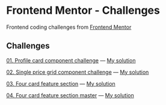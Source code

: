 # Frontend Mentor - Challenges
Frontend coding challenges from [Frontend Mentor](https://www.frontendmentor.io)

## Challenges
[01. Profile card component challenge](https://www.frontendmentor.io/solutions/profile-card-component-q_XSM44M7)   —   [My solution](https://frontend-mentor-proyect.vercel.app/)

[02. Single price grid component challenge](https://www.frontendmentor.io/solutions/single-price-grid-component-e763X5Feh)   —   [My solution](https://single-price-rose-seven.vercel.app/)

[03. Four card feature section](https://www.frontendmentor.io/solutions/four-card-feature-section-HxEtHhfzp)   —   [My solution](https://huddle-landing-page-three-xi.vercel.app/)

[04. Four card feature section master](https://www.frontendmentor.io/solutions/four-card-feature-section-master-mKhRs75hP)   —   [My solution](https://four-card-feature-yaiza.netlify.app/)  